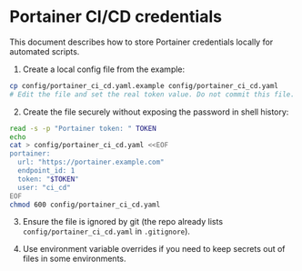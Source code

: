 Portainer CI/CD credentials
=================================

This document describes how to store Portainer credentials locally for automated scripts.

1) Create a local config file from the example:

```bash
cp config/portainer_ci_cd.yaml.example config/portainer_ci_cd.yaml
# Edit the file and set the real token value. Do not commit this file.
```

2) Create the file securely without exposing the password in shell history:

```bash
read -s -p "Portainer token: " TOKEN
echo
cat > config/portainer_ci_cd.yaml <<EOF
portainer:
  url: "https://portainer.example.com"
  endpoint_id: 1
  token: "$TOKEN"
  user: "ci_cd"
EOF
chmod 600 config/portainer_ci_cd.yaml
```

3) Ensure the file is ignored by git (the repo already lists `config/portainer_ci_cd.yaml` in `.gitignore`).

4) Use environment variable overrides if you need to keep secrets out of files in some environments.

